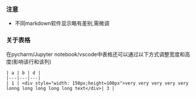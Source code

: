 ### 注意

* 不同markdown软件显示略有差别,需微调

### 关于表格

在pycharm/Jupyter notebook/vscode中表格还可以通过以下方式调整宽度和高度(影响该行和该列)

```markd
| a | b | d |
|---|---|---|
| 1 | <div style="width: 150px;height=100px">very very very very very lonng long long long long text</div>| 3 |
```